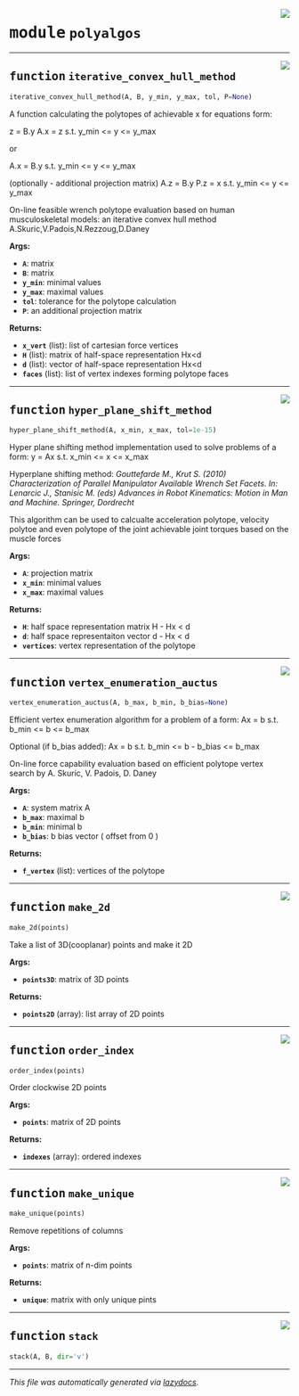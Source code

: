 <!-- markdownlint-disable -->

<a href="https://gitlab.inria.fr/auctus-team/people/antunskuric/pycapacity/-/blob/master/pycapacity/polyalgos.py#L0"><img align="right" style="float:right;" src="https://img.shields.io/badge/-source-cccccc?style=flat-square"></a>

# <kbd>module</kbd> `polyalgos`





---

<a href="https://gitlab.inria.fr/auctus-team/people/antunskuric/pycapacity/-/blob/master/pycapacity/polyalgos.py#L11"><img align="right" style="float:right;" src="https://img.shields.io/badge/-source-cccccc?style=flat-square"></a>

## <kbd>function</kbd> `iterative_convex_hull_method`

```python
iterative_convex_hull_method(A, B, y_min, y_max, tol, P=None)
```

A function calculating the polytopes of achievable x for equations form: 

z = B.y A.x = z s.t. y_min <= y <= y_max 

or 

A.x = B.y s.t. y_min <= y <= y_max 

(optionally - additional projection matrix) A.z = B.y P.z = x s.t. y_min <= y <= y_max 

On-line feasible wrench polytope evaluation based on human musculoskeletal models: an iterative convex hull method A.Skuric,V.Padois,N.Rezzoug,D.Daney  



**Args:**
 
 - <b>`A`</b>:  matrix 
 - <b>`B`</b>:  matrix 
 - <b>`y_min`</b>:  minimal values 
 - <b>`y_max`</b>:  maximal values 
 - <b>`tol`</b>:  tolerance for the polytope calculation 
 - <b>`P`</b>:  an additional projection matrix  



**Returns:**
 
 - <b>`x_vert`</b> (list):   list of cartesian force vertices 
 - <b>`H`</b> (list):   matrix of half-space representation Hx<d 
 - <b>`d`</b> (list):   vector of half-space representation Hx<d 
 - <b>`faces`</b> (list):    list of vertex indexes forming polytope faces   


---

<a href="https://gitlab.inria.fr/auctus-team/people/antunskuric/pycapacity/-/blob/master/pycapacity/polyalgos.py#L167"><img align="right" style="float:right;" src="https://img.shields.io/badge/-source-cccccc?style=flat-square"></a>

## <kbd>function</kbd> `hyper_plane_shift_method`

```python
hyper_plane_shift_method(A, x_min, x_max, tol=1e-15)
```

Hyper plane shifting method implementation used to solve problems of a form: y = Ax s.t. x_min <= x <= x_max 

Hyperplane shifting method:  *Gouttefarde M., Krut S. (2010) Characterization of Parallel Manipulator Available Wrench Set Facets. In: Lenarcic J., Stanisic M. (eds) Advances in Robot Kinematics: Motion in Man and Machine. Springer, Dordrecht* 



This algorithm can be used to calcualte acceleration polytope, velocity polytoe and even  polytope of the joint achievable joint torques based on the muscle forces 



**Args:**
 
 - <b>`A`</b>:  projection matrix 
 - <b>`x_min`</b>:  minimal values 
 - <b>`x_max`</b>:  maximal values  



**Returns:**
 
 - <b>`H`</b>:  half space representation matrix H - Hx < d 
 - <b>`d`</b>:  half space representaiton vector d - Hx < d 
 - <b>`vertices`</b>:  vertex representation of the polytope 


---

<a href="https://gitlab.inria.fr/auctus-team/people/antunskuric/pycapacity/-/blob/master/pycapacity/polyalgos.py#L238"><img align="right" style="float:right;" src="https://img.shields.io/badge/-source-cccccc?style=flat-square"></a>

## <kbd>function</kbd> `vertex_enumeration_auctus`

```python
vertex_enumeration_auctus(A, b_max, b_min, b_bias=None)
```

Efficient vertex enumeration algorithm for a problem of a form: Ax = b s.t. b_min <= b <= b_max  

Optional (if b_bias added):  Ax = b s.t. b_min <= b - b_bias <= b_max 

On-line force capability evaluation based on efficient polytope vertex search by A. Skuric, V. Padois, D. Daney 



**Args:**
 
 - <b>`A`</b>:       system matrix A 
 - <b>`b_max`</b>:   maximal b  
 - <b>`b_min`</b>:   minimal b   
 - <b>`b_bias`</b>:  b bias vector ( offset from 0 ) 



**Returns:**
 
 - <b>`f_vertex`</b> (list):   vertices of the polytope 


---

<a href="https://gitlab.inria.fr/auctus-team/people/antunskuric/pycapacity/-/blob/master/pycapacity/polyalgos.py#L339"><img align="right" style="float:right;" src="https://img.shields.io/badge/-source-cccccc?style=flat-square"></a>

## <kbd>function</kbd> `make_2d`

```python
make_2d(points)
```

Take a list of 3D(cooplanar) points and make it 2D 

**Args:**
 
 - <b>`points3D`</b>:   matrix of 3D points 

**Returns:**
 
 - <b>`points2D`</b> (array):   list array of 2D points 


---

<a href="https://gitlab.inria.fr/auctus-team/people/antunskuric/pycapacity/-/blob/master/pycapacity/polyalgos.py#L364"><img align="right" style="float:right;" src="https://img.shields.io/badge/-source-cccccc?style=flat-square"></a>

## <kbd>function</kbd> `order_index`

```python
order_index(points)
```

Order clockwise 2D points 

**Args:**
 
 - <b>`points`</b>:   matrix of 2D points 

**Returns:**
 
 - <b>`indexes`</b> (array):  ordered indexes 


---

<a href="https://gitlab.inria.fr/auctus-team/people/antunskuric/pycapacity/-/blob/master/pycapacity/polyalgos.py#L380"><img align="right" style="float:right;" src="https://img.shields.io/badge/-source-cccccc?style=flat-square"></a>

## <kbd>function</kbd> `make_unique`

```python
make_unique(points)
```

Remove repetitions of columns 



**Args:**
 
 - <b>`points`</b>:   matrix of n-dim points 

**Returns:**
 
 - <b>`unique`</b>:  matrix with only unique pints 


---

<a href="https://gitlab.inria.fr/auctus-team/people/antunskuric/pycapacity/-/blob/master/pycapacity/polyalgos.py#L392"><img align="right" style="float:right;" src="https://img.shields.io/badge/-source-cccccc?style=flat-square"></a>

## <kbd>function</kbd> `stack`

```python
stack(A, B, dir='v')
```








---

_This file was automatically generated via [lazydocs](https://github.com/ml-tooling/lazydocs)._
